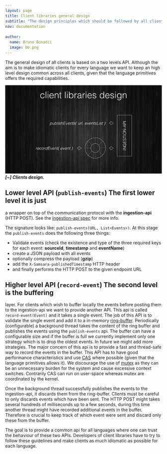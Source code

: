 ```yaml
---
layout: page
title: Client libraries general design
subtitle: "The design principles which should be followed by all clients libraries."
nav: documentation

author:
  name: Bruno Bonacci
  image: bb.png
---
```


The general design of all clients is based on a two levels
API. Although the aim is to make idiomatic clients for every language
we want to keep an high level design common across all clients, given
that the language primitives offers the required capabilities.

![Clients design](/docs/images/clients-design.jpeg)<br/>
_**[~] Clients design.**_

## Lower level API (`publish-events`) The first lower level it is just
a wrapper on top of the communication protocol with the
**ingestion-api** (HTTP POST). See the
[ingestion-api spec](/ingestion-api/spec/ingestion-api-spec.yaml) for
more info.

The signature looks like: `publish-events(URL, List<Events>)`.
At this stage the `publish-events` does the following three things:

   - Validate events (check the existence and type of the three
     required keys for each event: **sourceId**, **timestamp** and
     **eventName**)
   - create a JSON payload with all events
   - optionally compress the payload (**gzip**)
   - add the `X-Samsara-publishedTimestamp` HTTP header
   - and finally performs the HTTP POST to the given endpoint URL

## Higher level API (`record-event`) The second level is the buffering
layer. For clients which wish to buffer locally the events before
posting them to the ingestion-api we want to provide another API.
This api is called `record-event(Event)` and it takes a single event.
The job of this API is to validate the single event and add it to a
in-memory
[ring-buffer](https://en.wikipedia.org/wiki/Circular_buffer).
Periodically (configurable) a background thread takes the content of
the ring buffer and publishes the events using the `publish-events`
api.  The buffer can have a configurable size and if the buffer is
full we currently implement only one strategy which is to drop the
oldest events. In future we might add more strategies.  The major
concern of this api is to provide a fast and thread-safe way to record
the events in the buffer.  This API has to have good performance
characteristics and use
[CAS](https://en.wikipedia.org/wiki/Compare-and-swap) where possible
(given that the language primitives allows it). We discourage the use
of [mutex](https://en.wikipedia.org/wiki/Mutual_exclusion) as they can
be an unnecessary burden for the system and cause excessive context
switches. Contrarily CAS can run on user-space whereas mutex are
coordinated by the kernel.

Once the background thread successfully publishes the events to the
ingestion-api, it discards them from the ring-buffer. Clients must be
careful to only discards events which have been sent. The HTTP POST
might takes several hundreds of milliseconds up to a few seconds,
during this time another thread might have recorded additional events
in the buffer. Therefore is crucial to keep track of which event were
sent and discard only these from the buffer.

The goal is to provide a common api for all languages where one can
trust the behaviour of these two APIs. Developers of client libraries
have to try to follow these guidelines and make clients as much
idiomatic as possible for each language.
